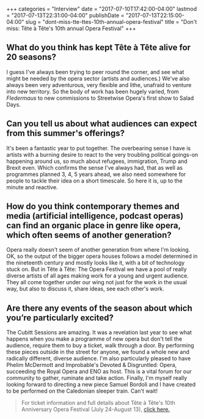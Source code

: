 +++
categories = "Interview"
date = "2017-07-10T17:42:00-04:00"
lastmod = "2017-07-13T22:31:00-04:00"
publishDate = "2017-07-13T22:15:00-04:00"
slug = "dont-miss-tte-ttes-10th-annual-opera-festival"
title = "Don&#039;t miss: Tête à Tête&#039;s 10th annual Opera Festival"
+++

## What do you think has kept Tête à Tête alive for 20 seasons?

I guess I've always been trying to peer round the corner, and see what might be needed by the opera sector (artists and audiences.)  We've also always been very adventurous, very flexible and lithe, unafraid to venture into new territory.  So the body of work has been hugely varied, from *Fledermaus* to new commissions to Streetwise Opera's first show to Salad Days.

## Can you tell us about what audiences can expect from this summer's offerings?

It's been a fantastic year to put together.  The overbearing sense I have is artists with a burning desire to react to the very troubling political goings-on happening around us, so much about refugees, immigration, Trump and Brexit even.  Which confirms the sense I've always had, that as well as programmes planned 3, 4, 5 years ahead, we also need somewhere for people to tackle their idea on a short timescale.  So here it is, up to the minute and reactive.

## How do you think contemporary themes and media (artificial intelligence, podcast operas) can find an organic place in genre like opera, which often seems of another generation?

Opera really doesn't seem of another generation from where I'm looking.  OK, so the output of the bigger opera houses follows a model determined in the nineteenth century and mostly looks like it, with a bit of technology stuck on.  But in Tête à Tête: The Opera Festival we have a pool of really diverse artists of all ages making work for a young and urgent audience.   They all come together under our wing not just for the work in the usual way, but also to discuss it, share ideas, see each other's work.

## Are there any events of the season about which you’re particularly excited?

The Cubitt Sessions are amazing.  It was a revelation last year to see what happens when you make a programme of new opera but don't tell the audience, require them to buy a ticket, walk through a door.  By performing these pieces outside in the street for anyone, we found a whole new and radically different, diverse audience.  I'm also particularly pleased to have Phelim McDermott and Improbable's Devoted & Disgruntled: Opera, succeeding the Royal Opera and ENO as host.  This is a vital forum for our community to gather, ruminate and take action.  Finally, I'm myself really looking forward to directing a new piece Samuel Bordoli and I have created to be performed on the Caledonian sleeper train.  Can't wait!

>For ticket information and full details about Tête à Tête's 10th Anniversary Opera Festival (July 24-August 13), [click here.](http://www.tete-a-tete.org.uk/festival/opera-festival-2017/)
